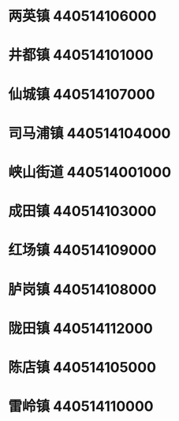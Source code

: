 # 两英镇 440514106000
# 井都镇 440514101000
# 仙城镇 440514107000
# 司马浦镇 440514104000
# 峡山街道 440514001000
# 成田镇 440514103000
# 红场镇 440514109000
# 胪岗镇 440514108000
# 陇田镇 440514112000
# 陈店镇 440514105000
# 雷岭镇 440514110000
